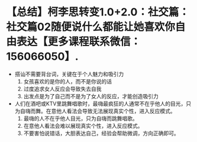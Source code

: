 # 【总结】柯李思转变1.0+2.0：社交篇：社交篇02随便说什么都能让她喜欢你自由表达【更多课程联系微信：156066050】.

-   搭讪不需要背台词，关键在于个人魅力和吸引力
    1.  女孩喜欢的是你的人，而不是你说的话
    2.  过度追求女人反应会导致失去自我
    3.  出发点是为了自己而不是为了女人的反应，才能创造吸引力
-   人们在酒吧或KTV里跳舞唱歌时，最嗨最疯狂的人通常不在乎他人的目光，只为自嗨而舞。在意他人看法会导致无法展现真实个性，进入反应模式。
    1.  最嗨的人不在乎他人目光，只为自嗨而跳舞唱歌。
    2.  在意他人看法会难以展现真实个性，进入反应模式。
    3.  不要害怕说错话，大胆表达自己，经验会帮助微调，方向正确即可。